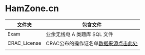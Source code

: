 # HamZone.cn
| 文件夹       | 包含文件                                                     |
| ------------ | ------------------------------------------------------------ |
| Exam         | 业余无线电 A 类题库 SQL 文件                                 |
| CRAC_License | CRAC公布的操作证名单[数据来源点击此处](http://www.crac.org.cn/News/Detail?ID=202a18b416744e8d9f836708184bcd8b) |
|              |                                                              |

